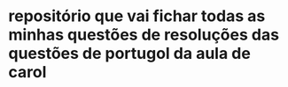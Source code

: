 # repositório que vai fichar todas as minhas questões de resoluções das questões de portugol da aula de carol 

